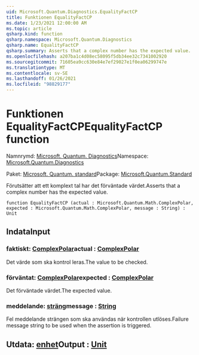 ```yaml
---
uid: Microsoft.Quantum.Diagnostics.EqualityFactCP
title: Funktionen EqualityFactCP
ms.date: 1/23/2021 12:00:00 AM
ms.topic: article
qsharp.kind: function
qsharp.namespace: Microsoft.Quantum.Diagnostics
qsharp.name: EqualityFactCP
qsharp.summary: Asserts that a complex number has the expected value.
ms.openlocfilehash: a207ba1c4d08ec58095f5db34ee32c7341002920
ms.sourcegitcommit: 71605ea9cc630e84e7ef29027e1f0ea06299747e
ms.translationtype: MT
ms.contentlocale: sv-SE
ms.lasthandoff: 01/26/2021
ms.locfileid: "98829177"
---
```

# <a name="equalityfactcp-function"></a><span data-ttu-id="6e5c0-102">Funktionen EqualityFactCP</span><span class="sxs-lookup"><span data-stu-id="6e5c0-102">EqualityFactCP function</span></span>

<span data-ttu-id="6e5c0-103">Namnrymd: [Microsoft. Quantum. Diagnostics](xref:Microsoft.Quantum.Diagnostics)</span><span class="sxs-lookup"><span data-stu-id="6e5c0-103">Namespace: [Microsoft.Quantum.Diagnostics](xref:Microsoft.Quantum.Diagnostics)</span></span>

<span data-ttu-id="6e5c0-104">Paket: [Microsoft. Quantum. standard](https://nuget.org/packages/Microsoft.Quantum.Standard)</span><span class="sxs-lookup"><span data-stu-id="6e5c0-104">Package: [Microsoft.Quantum.Standard](https://nuget.org/packages/Microsoft.Quantum.Standard)</span></span>


<span data-ttu-id="6e5c0-105">Förutsätter att ett komplext tal har det förväntade värdet.</span><span class="sxs-lookup"><span data-stu-id="6e5c0-105">Asserts that a complex number has the expected value.</span></span>

```qsharp
function EqualityFactCP (actual : Microsoft.Quantum.Math.ComplexPolar, expected : Microsoft.Quantum.Math.ComplexPolar, message : String) : Unit
```


## <a name="input"></a><span data-ttu-id="6e5c0-106">Indata</span><span class="sxs-lookup"><span data-stu-id="6e5c0-106">Input</span></span>

### <a name="actual--complexpolar"></a><span data-ttu-id="6e5c0-107">faktiskt: [ComplexPolar](xref:Microsoft.Quantum.Math.ComplexPolar)</span><span class="sxs-lookup"><span data-stu-id="6e5c0-107">actual : [ComplexPolar](xref:Microsoft.Quantum.Math.ComplexPolar)</span></span>

<span data-ttu-id="6e5c0-108">Det värde som ska kontrol leras.</span><span class="sxs-lookup"><span data-stu-id="6e5c0-108">The value to be checked.</span></span>


### <a name="expected--complexpolar"></a><span data-ttu-id="6e5c0-109">förväntat: [ComplexPolar](xref:Microsoft.Quantum.Math.ComplexPolar)</span><span class="sxs-lookup"><span data-stu-id="6e5c0-109">expected : [ComplexPolar](xref:Microsoft.Quantum.Math.ComplexPolar)</span></span>

<span data-ttu-id="6e5c0-110">Det förväntade värdet.</span><span class="sxs-lookup"><span data-stu-id="6e5c0-110">The expected value.</span></span>


### <a name="message--string"></a><span data-ttu-id="6e5c0-111">meddelande: [sträng](xref:microsoft.quantum.lang-ref.string)</span><span class="sxs-lookup"><span data-stu-id="6e5c0-111">message : [String](xref:microsoft.quantum.lang-ref.string)</span></span>

<span data-ttu-id="6e5c0-112">Fel meddelande strängen som ska användas när kontrollen utlöses.</span><span class="sxs-lookup"><span data-stu-id="6e5c0-112">Failure message string to be used when the assertion is triggered.</span></span>



## <a name="output--unit"></a><span data-ttu-id="6e5c0-113">Utdata: [enhet](xref:microsoft.quantum.lang-ref.unit)</span><span class="sxs-lookup"><span data-stu-id="6e5c0-113">Output : [Unit](xref:microsoft.quantum.lang-ref.unit)</span></span>

